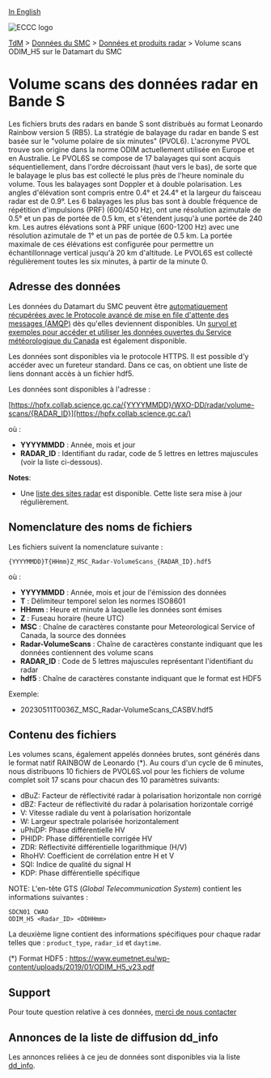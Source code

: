 [In English](readme_radarodimh5-datamart_en.md)

![ECCC logo](../../img_eccc-logo.png)

[TdM](../../readme_fr.md) > [Données du SMC](../readme_fr.md) > [Données et produits radar](readme_radar_fr.md) > Volume scans ODIM_H5 sur le Datamart du SMC

# Volume scans des données radar en Bande S 

Les fichiers bruts des radars en bande S sont distribués au format Leonardo Rainbow version 5 (RB5). La stratégie de balayage du radar en bande S est basée sur le "volume polaire de six minutes" (PVOL6). L'acronyme PVOL trouve son origine dans la norme ODIM actuellement utilisée en Europe et en Australie. Le PVOL6S se compose de 17 balayages qui sont acquis séquentiellement, dans l'ordre décroissant (haut vers le bas), de sorte que le balayage le plus bas est collecté le plus près de l'heure nominale du volume. Tous les balayages sont Doppler et à double polarisation. Les angles d'élévation sont compris entre 0.4° et 24.4° et la largeur du faisceau radar est de 0.9°. Les 6 balayages les plus bas sont à double fréquence de répétition d'impulsions (PRF) (600/450 Hz), ont une résolution azimutale de 0.5° et un pas de portée de 0.5 km, et s'étendent jusqu'à une portée de 240 km. Les autres élévations sont à PRF unique (600-1200 Hz) avec une résolution azimutale de 1° et un pas de portée de 0.5 km. La portée maximale de ces élévations est configurée pour permettre un échantillonnage vertical jusqu'à 20 km d'altitude. Le PVOL6S est collecté régulièrement toutes les six minutes, à partir de la minute 0.

## Adresse des données 

Les données du Datamart du SMC peuvent être [automatiquement récupérées avec le Protocole avancé de mise en file d'attente des messages (AMQP)](../../msc-datamart/amqp_fr.md) dès qu'elles deviennent disponibles. Un [survol et exemples pour accéder et utiliser les données ouvertes du Service météorologique du Canada](../../usage/readme_fr.md) est également disponible.

Les données sont disponibles via le protocole HTTPS. Il est possible d’y accéder avec un fureteur standard. Dans ce cas, on obtient une liste de liens donnant accès à un fichier hdf5.

Les données sont disponibles à l'adresse :

[https://hpfx.collab.science.gc.ca/{YYYYMMDD}/WXO-DD/radar/volume-scans/{RADAR_ID}](https://hpfx.collab.science.gc.ca/)

où :

* __YYYYMMDD__ : Année, mois et jour
* __RADAR_ID__ : Identifiant du radar, code de 5 lettres en lettres majuscules (voir la liste ci-dessous).

__Notes__: 

* Une [liste des sites radar](https://collaboration.cmc.ec.gc.ca/cmc/cmos/public_doc/msc-data/obs_radar/radars_list.pdf) est disponible. Cette liste sera mise à jour régulièrement.

## Nomenclature des noms de fichiers

Les fichiers suivent la nomenclature suivante :

`{YYYYMMDD}T{HHmm}Z_MSC_Radar-VolumeScans_{RADAR_ID}.hdf5`

où :

* __YYYYMMDD__ : Année, mois et jour de l'émission des données
* __T__ : Délimiteur temporel selon les normes ISO8601
* __HHmm__ : Heure et  minute à laquelle les données sont émises
* __Z__ : Fuseau horaire (heure UTC)
* __MSC__ : Chaîne de caractères constante pour Meteorological Service of Canada, la source des données
* __Radar-VolumeScans__ : Chaîne de caractères constante indiquant que les données contiennent des volume scans
* __RADAR_ID__ : Code de 5 lettres majuscules représentant l'identifiant du radar
* __hdf5__ : Chaîne de caractères constante indiquant que le format est HDF5

Exemple:

* 20230511T0036Z_MSC_Radar-VolumeScans_CASBV.hdf5

## Contenu des fichiers

Les volumes scans, également appelés données brutes, sont générés dans le format natif RAINBOW de Leonardo (*). Au cours d'un cycle de 6 minutes, nous distribuons 10 fichiers de PVOL6S.vol pour les fichiers de volume complet soit 17 scans pour chacun des 10 paramètres suivants:

* dBuZ: Facteur de réflectivité radar à polarisation horizontale non corrigé
* dBZ: Facteur de réflectivité du radar à polarisation horizontale corrigé
* V: Vitesse radiale du vent à polarisation horizontale
* W: Largeur spectrale polarisée horizontalement
* uPhiDP: Phase différentielle HV
* PHIDP: Phase différentielle corrigée HV
* ZDR: Réflectivité différentielle logarithmique (H/V)
* RhoHV: Coefficient de corrélation entre H et V
* SQI: Indice de qualité du signal H
* KDP: Phase différentielle spécifique

NOTE: L'en-tête GTS (_Global Telecommunication System_) contient les informations suivantes :  

```
SDCN01 CWAO
ODIM_H5 <Radar_ID> <DDHHmm>
```
La deuxième ligne contient des informations spécifiques pour chaque radar telles que : `product_type`, `radar_id` et `daytime`.

(*) Format HDF5 : https://www.eumetnet.eu/wp-content/uploads/2019/01/ODIM_H5_v23.pdf

## Support

Pour toute question relative à ces données, [merci de nous contacter](https://meteo.gc.ca/mainmenu/contact_us_f.html)

## Annonces de la liste de diffusion dd_info 

Les annonces reliées à ce jeu de données sont disponibles via la liste [dd_info](https://comm.collab.science.gc.ca/mailman3/postorius/lists/dd_info/).
